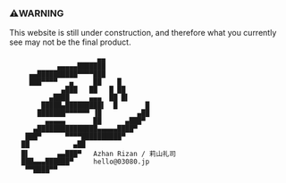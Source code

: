 ### ⚠️WARNING

This website is still under construction, and therefore what you currently see may not be the final product.

```
                      ▄▄
            ▄▄▄▄▄███████
     ▄▄██████████▀▀▀▀███
     ███▀▀▀▀   ▄     ██    █
             ▄███   ██   █ ██
          ▄████     ▄▄▄  ██ █▌
        █████▄█████████▌  █       █
       ███████▀▀▀▀▀▀ ▐█         ▄██
         ▄▄▄▄▄       ██      ▄███▀
      ▄███████████████▄▄▄▄▄████▀
    ███▀      ▀▀▀▀██████████▀
   ██           ▄██
   █▌       ▄▄███▀   Azhan Rizan / 莉山礼司
   ███▄▄▄██████▀     hello@03080.jp
    ▀▀████▀▀
```
